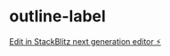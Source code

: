# outline-label

[Edit in StackBlitz next generation editor ⚡️](https://stackblitz.com/~/github.com/gedeonkiama/outline-label)